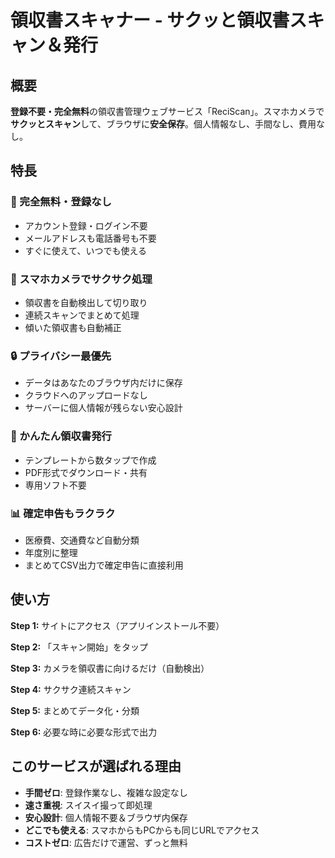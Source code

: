 # 領収書スキャナー - サクッと領収書スキャン＆発行

## 概要

**登録不要・完全無料**の領収書管理ウェブサービス「ReciScan」。スマホカメラで**サクッとスキャン**して、ブラウザに**安全保存**。個人情報なし、手間なし、費用なし。

## 特長

### 💯 完全無料・登録なし

- アカウント登録・ログイン不要
- メールアドレスも電話番号も不要
- すぐに使えて、いつでも使える

### 📱 スマホカメラでサクサク処理

- 領収書を自動検出して切り取り
- 連続スキャンでまとめて処理
- 傾いた領収書も自動補正

### 🔒 プライバシー最優先

- データはあなたのブラウザ内だけに保存
- クラウドへのアップロードなし
- サーバーに個人情報が残らない安心設計

### 📄 かんたん領収書発行

- テンプレートから数タップで作成
- PDF形式でダウンロード・共有
- 専用ソフト不要

### 📊 確定申告もラクラク

- 医療費、交通費など自動分類
- 年度別に整理
- まとめてCSV出力で確定申告に直接利用

## 使い方

**Step 1:** サイトにアクセス（アプリインストール不要）

**Step 2:** 「スキャン開始」をタップ

**Step 3:** カメラを領収書に向けるだけ（自動検出）

**Step 4:** サクサク連続スキャン

**Step 5:** まとめてデータ化・分類

**Step 6:** 必要な時に必要な形式で出力

## このサービスが選ばれる理由

- **手間ゼロ**: 登録作業なし、複雑な設定なし
- **速さ重視**: スイスイ撮って即処理
- **安心設計**: 個人情報不要＆ブラウザ内保存
- **どこでも使える**: スマホからもPCからも同じURLでアクセス
- **コストゼロ**: 広告だけで運営、ずっと無料
